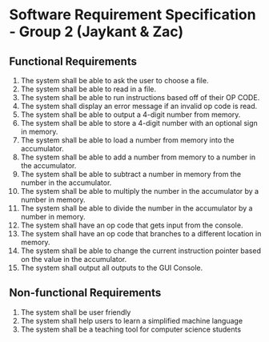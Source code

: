 # Software Requirement Specification - Group 2 (Jaykant & Zac)

## Functional Requirements
1. The system shall be able to ask the user to choose a file.
2. The system shall be able to read in a file.
3. The system shall be able to run instructions based off of their OP CODE.
4. The system shall display an error message if an invalid op code is read.
5. The system shall be able to output a 4-digit number from memory.
6. The system shall be able to store a 4-digit number with an optional sign in memory.
7. The system shall be able to load a number from memory into the accumulator.
8. The system shall be able to add a number from memory to a number in the accumulator.
9. The system shall be able to subtract a number in memory from the number in the accumulator.
10. The system shall be able to multiply the number in the accumulator by a number in memory.
11. The system shall be able to divide the number in the accumulator by a number in memory.
12. The system shall have an op code that gets input from the console.
13. The system shall have an op code that branches to a different location in memory.
14. The system shall be able to change the current instruction pointer based on the value in the accumulator.
15. The system shall output all outputs to the GUI Console.

## Non-functional Requirements
1. The system shall be user friendly
2. The system shall help users to learn a simplified machine language
3. The system shall be a teaching tool for computer science students